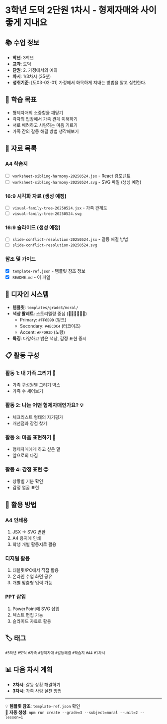 # 3학년 도덕 2단원 1차시 - 형제자매와 사이좋게 지내요

## 📚 수업 정보
- **학년**: 3학년
- **교과**: 도덕
- **단원**: 2. 가정에서의 예의
- **차시**: 1/3차시 (35분)
- **성취기준**: [도03-02-01] 가정에서 화목하게 지내는 방법을 알고 실천한다.

## 🎯 학습 목표
- 형제자매의 소중함을 깨닫기
- 각자의 입장에서 가족 관계 이해하기
- 서로 배려하고 사랑하는 마음 기르기
- 가족 간의 갈등 해결 방법 생각해보기

## 📁 자료 목록

### A4 학습지
- [ ] `worksheet-sibling-harmony-20250524.jsx` - React 컴포넌트
- [ ] `worksheet-sibling-harmony-20250524.svg` - SVG 파일 (생성 예정)

### 16:9 시각화 자료 (생성 예정)
- [ ] `visual-family-tree-20250524.jsx` - 가족 관계도
- [ ] `visual-family-tree-20250524.svg`

### 16:9 슬라이드 (생성 예정) 
- [ ] `slide-conflict-resolution-20250524.jsx` - 갈등 해결 방법
- [ ] `slide-conflict-resolution-20250524.svg`

### 참조 및 가이드
- [x] `template-ref.json` - 템플릿 참조 정보
- [x] `README.md` - 이 파일

## 🎨 디자인 시스템
- **템플릿**: `templates/grade3/moral/`
- **색상 팔레트**: 스토리텔링 중심 (🐷💭🌟💝🤝✨)
  - Primary: `#FF6B9D` (핑크)
  - Secondary: `#4ECDC4` (터코이즈)
  - Accent: `#FFD93D` (노랑)
- **특징**: 다양하고 밝은 색상, 감정 표현 중시

## 📋 활동 구성

### 활동 1: 내 가족 그리기 🎨
- 가족 구성원별 그리기 박스
- 가족 수 세어보기

### 활동 2: 나는 어떤 형제자매인가요? 💡
- 체크리스트 형태의 자기평가
- 개선점과 장점 찾기

### 활동 3: 마음 표현하기 💝
- 형제자매에게 하고 싶은 말
- 앞으로의 다짐

### 활동 4: 감정 표현 😊
- 상황별 기분 확인
- 감정 얼굴 표현

## 🔧 활용 방법

### A4 인쇄용
1. JSX → SVG 변환
2. A4 용지에 인쇄
3. 학생 개별 활동지로 활용

### 디지털 활용
1. 태블릿/PC에서 직접 활용
2. 온라인 수업 화면 공유
3. 개별 맞춤형 입력 가능

### PPT 삽입
1. PowerPoint에 SVG 삽입
2. 텍스트 편집 가능
3. 슬라이드 자료로 활용

## 🏷️ 태그
`#3학년` `#도덕` `#가족` `#형제자매` `#갈등해결` `#학습지` `#A4` `#1차시`

## 📊 다음 차시 계획
- **2차시**: 갈등 상황 해결하기
- **3차시**: 가족 사랑 실천 방법

---

💡 **템플릿 참조**: `template-ref.json` 확인  
🔄 **자동 생성**: `npm run create --grade=3 --subject=moral --unit=2 --lesson=1`